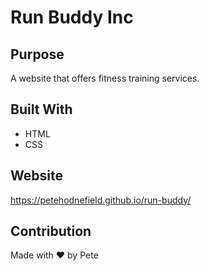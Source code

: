 # Run Buddy Inc

## Purpose

A website that offers fitness training services.

## Built With

- HTML
- CSS

## Website

https://petehodnefield.github.io/run-buddy/

## Contribution

Made with ❤️ by Pete
